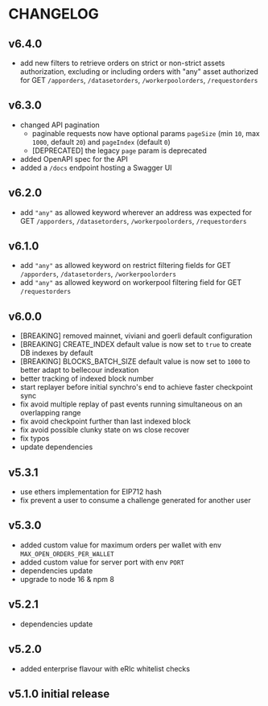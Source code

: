 # CHANGELOG

## v6.4.0

- add new filters to retrieve orders on strict or non-strict assets authorization, excluding or including orders with "any" asset authorized for GET `/apporders`, `/datasetorders`, `/workerpoolorders`, `/requestorders`

## v6.3.0

- changed API pagination
  - paginable requests now have optional params `pageSize` (min `10`, max `1000`, default `20`) and `pageIndex` (default `0`)
  - \[DEPRECATED\] the legacy `page` param is deprecated
- added OpenAPI spec for the API
- added a `/docs` endpoint hosting a Swagger UI

## v6.2.0

- add `"any"` as allowed keyword wherever an address was expected for GET `/apporders`, `/datasetorders`, `/workerpoolorders`, `/requestorders`

## v6.1.0

- add `"any"` as allowed keyword on restrict filtering fields for GET `/apporders`, `/datasetorders`, `/workerpoolorders`
- add `"any"` as allowed keyword on workerpool filtering field for GET `/requestorders`

## v6.0.0

- \[BREAKING\] removed mainnet, viviani and goerli default configuration
- \[BREAKING\] CREATE_INDEX default value is now set to `true` to create DB indexes by default
- \[BREAKING\] BLOCKS_BATCH_SIZE default value is now set to `1000` to better adapt to bellecour indexation
- better tracking of indexed block number
- start replayer before initial synchro's end to achieve faster checkpoint sync
- fix avoid multiple replay of past events running simultaneous on an overlapping range
- fix avoid checkpoint further than last indexed block
- fix avoid possible clunky state on ws close recover
- fix typos
- update dependencies

## v5.3.1

- use ethers implementation for EIP712 hash
- fix prevent a user to consume a challenge generated for another user

## v5.3.0

- added custom value for maximum orders per wallet with env `MAX_OPEN_ORDERS_PER_WALLET`
- added custom value for server port with env `PORT`
- dependencies update
- upgrade to node 16 & npm 8

## v5.2.1

- dependencies update

## v5.2.0

- added enterprise flavour with eRlc whitelist checks

## v5.1.0 initial release
